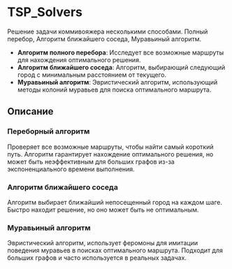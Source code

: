 # TSP_Solvers
Решение задачи коммивояжера несколькими способами. Полный перебор, Алгоритм ближайшего соседа, Муравьиный алгоритм.

- **Алгоритм полного перебора**: Исследует все возможные маршруты для нахождения оптимального решения.
- **Алгоритм ближайшего соседа**: Алгоритм, выбирающий следующий город с минимальным расстоянием от текущего.
- **Муравьиный алгоритм**: Эвристический алгоритм, использующий методы колоний муравьев для поиска оптимального маршрута.

## Описание

### Переборный алгоритм
Проверяет все возможные маршруты, чтобы найти самый короткий путь. Алгоритм гарантирует нахождение оптимального решения, но может быть неэффективным для больших графов из-за экспоненциального времени выполнения.

### Алгоритм ближайшего соседа
Алгоритм выбирает ближайший непосещенный город на каждом шаге. Быстро находит решение, но оно может быть не оптимальным.

### Муравьиный алгоритм
Эвристический алгоритм, использует феромоны для имитации поведения муравьев в поисках оптимального маршрута. Подходит для больших графов и часто используется в реальных задачах.



